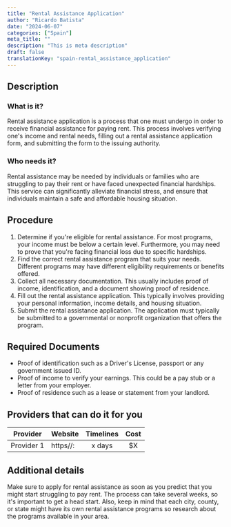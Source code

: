 ```yaml
---
title: "Rental Assistance Application"
author: "Ricardo Batista"
date: "2024-06-07"
categories: ["Spain"]
meta_title: ""
description: "This is meta description"
draft: false
translationKey: "spain-rental_assistance_application"
---
```


## Description
### What is it?
Rental assistance application is a process that one must undergo in order to receive financial assistance for paying rent. This process involves verifying one's income and rental needs, filling out a rental assistance application form, and submitting the form to the issuing authority. 

### Who needs it?
Rental assistance may be needed by individuals or families who are struggling to pay their rent or have faced unexpected financial hardships. This service can significantly alleviate financial stress, and ensure that individuals maintain a safe and affordable housing situation.

## Procedure
1. Determine if you're eligible for rental assistance. For most programs, your income must be below a certain level. Furthermore, you may need to prove that you're facing financial loss due to specific hardships.
2. Find the correct rental assistance program that suits your needs. Different programs may have different eligibility requirements or benefits offered.
3. Collect all necessary documentation. This usually includes proof of income, identification, and a document showing proof of residence.
4. Fill out the rental assistance application. This typically involves providing your personal information, income details, and housing situation.
5. Submit the rental assistance application. The application must typically be submitted to a governmental or nonprofit organization that offers the program.

## Required Documents
- Proof of identification such as a Driver's License, passport or any government issued ID.
- Proof of income to verify your earnings. This could be a pay stub or a letter from your employer.
- Proof of residence such as a lease or statement from your landlord.

## Providers that can do it for you

| Provider        |     Website     |     Timelines    |       Cost      |
| --------------- | --------------- |  :-------------: | :-------------: |
| Provider 1      |  https//:       |      x days      |        $X       |

## Additional details
Make sure to apply for rental assistance as soon as you predict that you might start struggling to pay rent. The process can take several weeks, so it's important to get a head start. Also, keep in mind that each city, county, or state might have its own rental assistance programs so research about the programs available in your area.